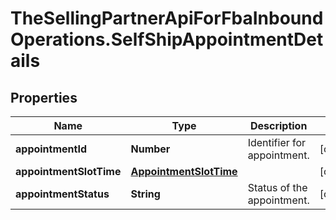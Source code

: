 # TheSellingPartnerApiForFbaInboundOperations.SelfShipAppointmentDetails

## Properties
Name | Type | Description | Notes
------------ | ------------- | ------------- | -------------
**appointmentId** | **Number** | Identifier for appointment. | [optional] 
**appointmentSlotTime** | [**AppointmentSlotTime**](AppointmentSlotTime.md) |  | [optional] 
**appointmentStatus** | **String** | Status of the appointment. | [optional] 


